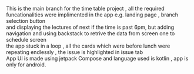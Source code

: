 This is the main branch for the time table project , all the required funcationalities were implimented in the app e.g. landing page , branch selection button <br/>
and displaying the lectures of next if the time is past 6pm, but adding navigation and using backstack to retrive the data from screen one to schedule screen <br/>
the app stuck in a loop , all the cards which were before lunch were repeating endlessly , the issue is highlighted in issue tab <br/>
App UI is made using jetpack Compose and language used is kotlin , app is only for android.
